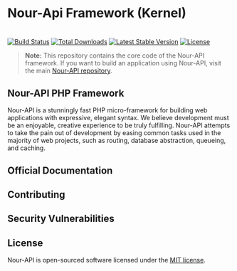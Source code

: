# Nour-Api Framework (Kernel)

#
[![Build Status](https://github.com/nour-api/framework/workflows/tests/badge.svg)](https://github.com/nour-api/framework/actions)
[![Total Downloads](https://img.shields.io/packagist/dt/nour-api/framework)](https://packagist.org/packages/nour-api/framework)
[![Latest Stable Version](https://img.shields.io/packagist/v/nour-api/framework)](https://packagist.org/packages/nour-api/framework)
[![License](https://img.shields.io/packagist/l/nour-api/framework)](https://packagist.org/packages/nour-api/framework)

> **Note:** This repository contains the core code of the Nour-API framework. If you want to build an application using Nour-API, visit the main [Nour-API repository](https://github.com/nour-api/nour-api).

## Nour-API PHP Framework

Nour-API is a stunningly fast PHP micro-framework for building web applications with expressive, elegant syntax. We believe development must be an enjoyable, creative experience to be truly fulfilling. Nour-API attempts to take the pain out of development by easing common tasks used in the majority of web projects, such as routing, database abstraction, queueing, and caching.

## Official Documentation



## Contributing



## Security Vulnerabilities



## License

Nour-API is open-sourced software licensed under the [MIT license](LICENSE.md).
